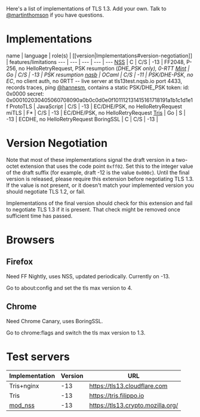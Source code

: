 Here's a list of implementations of TLS 1.3.  Add your own.  Talk to [@martinthomson](/martinthomson) if you have questions.

# Implementations

name | language | role(s) | [[version|Implementations#version-negotiation]] | features/limitations
--- | --- | --- | --- | ---
[NSS](https://hg.mozilla.org/projects/nss) | C | C/S | -13 | FF2048, P-256, no HelloRetryRequest, PSK resumption (*DHE_PSK only), 0-RTT
[Mint](https://github.com/bifurcation/mint) | Go | C/S | -13 | PSK resumption
[nqsb](https://github.com/mirleft/ocaml-tls/tree/tls13) | OCaml | C/S | -11 | PSK/DHE-PSK, no EC*, no client auth, no 0RTT -- live server at tls13test.nqsb.io port 4433, records traces, ping [@hannesm](https://github.com/hannesm), contains a static PSK/DHE_PSK token: id: 0x0000 secret: 0x000102030405060708090a0b0c0d0e0f101112131415161718191a1b1c1d1e1f
ProtoTLS | JavaScript | C/S | -13 | EC/DHE/PSK, no HelloRetryRequest
miTLS | F* | C/S | -13 | EC/DHE/PSK, no HelloRetryRequest
[Tris](https://github.com/cloudflare/tls-tris) | Go | S | -13 | ECDHE, no HelloRetryRequest
BoringSSL | C | C/S | -13 |

# Version Negotiation

Note that most of these implementations signal the draft version in a two-octet extension that uses the code point `0xff02`.  Set this to the integer value of the draft suffix (for example, draft -12 is the value `0x000c`).  Until the final version is released, please require this extension before negotiating TLS 1.3.  If the value is not present, or it doesn't match your implemented version you should negotiate TLS 1.2, or fail.

Implementations of the final version should check for this extension and fail to negotiate TLS 1.3 if it is present.  That check might be removed once sufficient time has passed.

# Browsers

## Firefox

Need FF Nightly, uses NSS, updated periodically. Currently on -13.

Go to about:config and set the tls max version to 4.

## Chrome

Need Chrome Canary, uses BoringSSL.

Go to chrome:flags and switch the tls max version to 1.3.

# Test servers

Implementation | Version | URL
--- | --- | ---
Tris+nginx | -13 | https://tls13.cloudflare.com 
Tris | -13 | https://tris.filippo.io 
[mod_nss](https://fedorahosted.org/mod_nss/) | -13 | https://tls13.crypto.mozilla.org/ 
